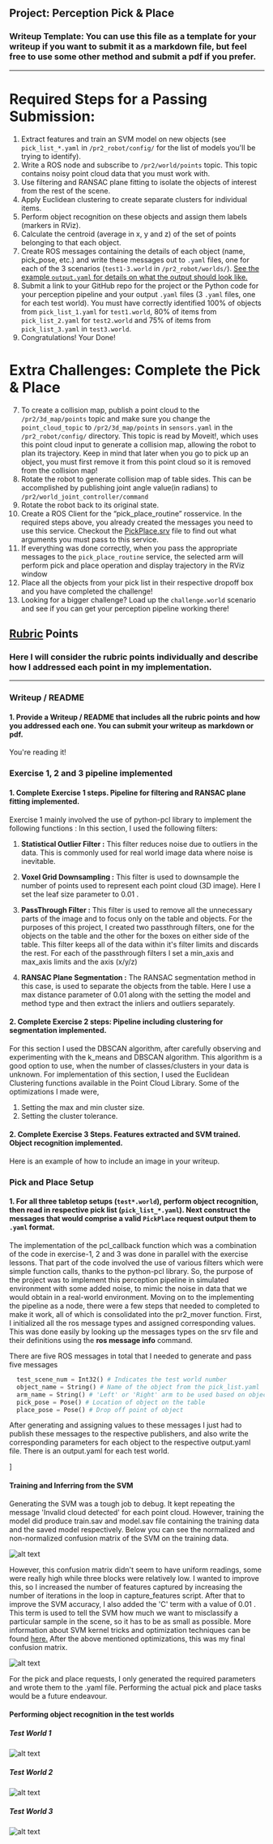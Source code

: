 ## Project: Perception Pick & Place
### Writeup Template: You can use this file as a template for your writeup if you want to submit it as a markdown file, but feel free to use some other method and submit a pdf if you prefer.

---
# Required Steps for a Passing Submission:
1. Extract features and train an SVM model on new objects (see `pick_list_*.yaml` in `/pr2_robot/config/` for the list of models you'll be trying to identify).
2. Write a ROS node and subscribe to `/pr2/world/points` topic. This topic contains noisy point cloud data that you must work with.
3. Use filtering and RANSAC plane fitting to isolate the objects of interest from the rest of the scene.
4. Apply Euclidean clustering to create separate clusters for individual items.
5. Perform object recognition on these objects and assign them labels (markers in RViz).
6. Calculate the centroid (average in x, y and z) of the set of points belonging to that each object.
7. Create ROS messages containing the details of each object (name, pick_pose, etc.) and write these messages out to `.yaml` files, one for each of the 3 scenarios (`test1-3.world` in `/pr2_robot/worlds/`).  [See the example `output.yaml` for details on what the output should look like.](https://github.com/udacity/RoboND-Perception-Project/blob/master/pr2_robot/config/output.yaml)  
8. Submit a link to your GitHub repo for the project or the Python code for your perception pipeline and your output `.yaml` files (3 `.yaml` files, one for each test world).  You must have correctly identified 100% of objects from `pick_list_1.yaml` for `test1.world`, 80% of items from `pick_list_2.yaml` for `test2.world` and 75% of items from `pick_list_3.yaml` in `test3.world`.
9. Congratulations!  Your Done!

# Extra Challenges: Complete the Pick & Place
7. To create a collision map, publish a point cloud to the `/pr2/3d_map/points` topic and make sure you change the `point_cloud_topic` to `/pr2/3d_map/points` in `sensors.yaml` in the `/pr2_robot/config/` directory. This topic is read by Moveit!, which uses this point cloud input to generate a collision map, allowing the robot to plan its trajectory.  Keep in mind that later when you go to pick up an object, you must first remove it from this point cloud so it is removed from the collision map!
8. Rotate the robot to generate collision map of table sides. This can be accomplished by publishing joint angle value(in radians) to `/pr2/world_joint_controller/command`
9. Rotate the robot back to its original state.
10. Create a ROS Client for the “pick_place_routine” rosservice.  In the required steps above, you already created the messages you need to use this service. Checkout the [PickPlace.srv](https://github.com/udacity/RoboND-Perception-Project/tree/master/pr2_robot/srv) file to find out what arguments you must pass to this service.
11. If everything was done correctly, when you pass the appropriate messages to the `pick_place_routine` service, the selected arm will perform pick and place operation and display trajectory in the RViz window
12. Place all the objects from your pick list in their respective dropoff box and you have completed the challenge!
13. Looking for a bigger challenge?  Load up the `challenge.world` scenario and see if you can get your perception pipeline working there!

## [Rubric](https://review.udacity.com/#!/rubrics/1067/view) Points
### Here I will consider the rubric points individually and describe how I addressed each point in my implementation.  

---
### Writeup / README

#### 1. Provide a Writeup / README that includes all the rubric points and how you addressed each one.  You can submit your writeup as markdown or pdf.  

You're reading it!

[image1]: ./images/Confusion.png
[image2]: ./images/Confusion2.png
[image3]: ./images/world1.png
[image4]: ./images/world2.png
[image5]: ./images/world3(1).png

### Exercise 1, 2 and 3 pipeline implemented
#### 1. Complete Exercise 1 steps. Pipeline for filtering and RANSAC plane fitting implemented.

Exercise 1 mainly involved the use of python-pcl library to implement the following functions :
In this section, I used the following filters:
1. **Statistical Outlier Filter :** This filter reduces noise due to outliers in the data. This is commonly used for real world image data where noise is inevitable.

2. **Voxel Grid Downsampling :** This filter is used to downsample the number of points used to represent each point cloud (3D image).
Here I set the leaf size parameter to 0.01 .

3. **PassThrough Filter :** This filter is used to remove all the unnecessary parts of the image and to focus only on the table and objects.
For the purposes of this project, I created two passthrough filters, one for the objects on the table and the other for the boxes on either side of the table. This filter keeps all of the data within it's filter limits and discards the rest. For each of the passthrough filters I set a min_axis and max_axis limits and the axis (x/y/z)

4. **RANSAC Plane Segmentation :** The RANSAC segmentation method in this case, is used to separate the objects from the table. Here I use a max distance parameter of 0.01 along with the setting the model and method type and then extract the inliers and outliers separately.

#### 2. Complete Exercise 2 steps: Pipeline including clustering for segmentation implemented.  

For this section I used the DBSCAN algorithm, after carefully observing and experimenting with the k_means and DBSCAN algorithm. This algorithm is
a good option to use, when the number of classes/clusters in your data is unknown. For implementation of this section, I used the Euclidean Clustering functions available in the Point Cloud Library.
Some of the optimizations I made were,
1. Setting the max and min cluster size.
2. Setting the cluster tolerance.



#### 2. Complete Exercise 3 Steps.  Features extracted and SVM trained.  Object recognition implemented.
Here is an example of how to include an image in your writeup.


### Pick and Place Setup

#### 1. For all three tabletop setups (`test*.world`), perform object recognition, then read in respective pick list (`pick_list_*.yaml`). Next construct the messages that would comprise a valid `PickPlace` request output them to `.yaml` format.

The implementation of the pcl_callback function which was a combination of the code in exercise-1, 2 and 3 was done in parallel with the exercise lessons. That part of the code involved the use of various filters which were simple function calls, thanks to the python-pcl library.
So, the purpose of the project was to implement this perception pipeline in simulated environment with some added noise, to mimic the noise in data that we would obtain in a real-world environment. Moving on to the implementing the pipeline as a node, there were a few steps that needed to completed to make it work, all of which is consolidated into the pr2_mover function. First, I initialized all the ros message types and assigned corresponding values. This was done easily by looking up the messages types on the srv file and their definitions using the **ros message info** command.

There are five ROS messages in total that I needed to generate and pass five messages

```python
  test_scene_num = Int32() # Indicates the test world number
  object_name = String() # Name of the object from the pick_list.yaml
  arm_name = String() # 'Left' or 'Right' arm to be used based on object group
  pick_pose = Pose() # Location of object on the table
  place_pose = Pose() # Drop off point of object
```
After generating and assigning values to these messages I just had to publish these messages to the respective publishers, and also write the corresponding parameters for each object to the respective output.yaml file. There is an output.yaml for each test world.

]
#### Training and Inferring from the SVM

Generating the SVM was a tough job to debug. It kept repeating the message 'Invalid cloud detected' for each point cloud. However, training the model did produce train.sav and model.sav file containing the training data and the saved model respectively.
Below you can see the normalized and non-normalized confusion matrix of the SVM on the training data.

![alt text][image1]

However, this confusion matrix didn't seem to have uniform readings, some were really high while three blocks were relatively low. I wanted to improve this, so I increased the number of features captured by increasing the number of iterations in the loop in capture_features script. After that to improve the SVM accuracy, I also added the 'C' term with a value of 0.01 . This term is used to tell the SVM how much we want to misclassify a particular sample in the scene, so it has to be as small as possible. More information about SVM kernel tricks and optimization techniques can be found [here.](https://stats.stackexchange.com/questions/23614/parameters-to-change-for-different-kernels-for-svm)
After the above mentioned optimizations, this was my final confusion matrix.

![alt text][image2]

For the pick and place requests, I only generated the required parameters and wrote them to the .yaml file. Performing the actual pick and place
tasks would be a future endeavour.

#### Performing object recognition in the test worlds

##### Test World 1
![alt text][image3]

##### Test World 2
![alt text][image4]

##### Test World 3
![alt text][image5]
